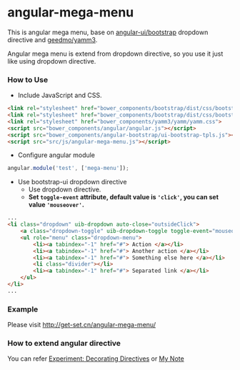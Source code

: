 # angular-mega-menu

This is angular mega menu, base on [angular-ui/bootstrap](https://github.com/angular-ui/bootstrap) dropdown directive and [geedmo/yamm3](https://github.com/geedmo/yamm3).

Angular mega menu is extend from dropdown directive, so you use it just like using dropdown directive.

### How to Use
- Include JavaScript and CSS.

```html
<link rel="stylesheet" href="bower_components/bootstrap/dist/css/bootstrap.min.css">
<link rel="stylesheet" href="bower_components/bootstrap/dist/css/bootstrap-theme.min.css">
<link rel="stylesheet" href="bower_components/yamm3/yamm/yamm.css">
<script src="bower_components/angular/angular.js"></script>
<script src="bower_components/angular-bootstrap/ui-bootstrap-tpls.js"></script>
<script src="src/js/angular-mega-menu.js"></script>
```

- Configure angular module

```js
angular.module('test', ['mega-menu']);
```

- Use bootstrap-ui dropdown directive
	- Use dropdown directive.
	- **Set `toggle-event` attribute, default value is `'click'`, you can set value `'mouseover'`.**

```html
...
<li class="dropdown" uib-dropdown auto-close="outsideClick">
	<a class="dropdown-toggle" uib-dropdown-toggle toggle-event="mouseover" href="#">Classic<b class="caret"></b></a>
	<ul role="menu" class="dropdown-menu">
		<li><a tabindex="-1" href="#"> Action </a></li>
		<li><a tabindex="-1" href="#"> Another action </a></li>
		<li><a tabindex="-1" href="#"> Something else here </a></li>
		<li class="divider"></li>
		<li><a tabindex="-1" href="#"> Separated link </a></li>
	</ul>
</li>
...
```
### Example

Please visit http://get-set.cn/angular-mega-menu/

### How to extend angular directive

You can refer [Experiment: Decorating Directives](http://angular-tips.com/blog/2013/09/experiment-decorating-directives/) or [My Note](https://github.com/hjzheng/CUF_meeting_knowledge_share/issues/34)
